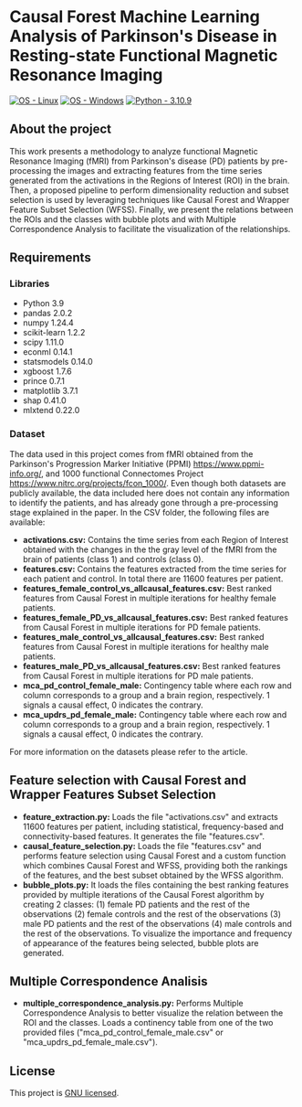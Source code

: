 <h1 align="left"> Causal Forest Machine Learning Analysis of Parkinson's Disease in Resting-state Functional Magnetic Resonance Imaging </h1>
<!-- Badges generated with: https://michaelcurrin.github.io/badge-generator/#/generic -->
<a href="https://www.linux.org/" title="Go to Linux homepage"><img src="https://img.shields.io/badge/OS-Linux-blue?logo=linux&logoColor=white" alt="OS - Linux"></a>
<a href="https://www.microsoft.com/" title="Go to Microsoft homepage"><img src="https://img.shields.io/badge/OS-Windows-blue?logo=windows&logoColor=white" alt="OS - Windows"></a>
<a href="https://www.python.org/downloads/"><img src="https://img.shields.io/static/v1?label=Python&message=3.10.9&color=2ea44f" alt="Python - 3.10.9"></a>

<h2 align="left"> About the project </h2>

This work presents a methodology to analyze functional Magnetic Resonance Imaging (fMRI) from Parkinson's disease (PD) patients by pre-processing the images and extracting features from the time series generated from the activations in the Regions of Interest (ROI) in the brain. Then, a proposed pipeline to perform dimensionality reduction and subset selection is used by leveraging techniques like Causal Forest and Wrapper Feature Subset Selection (WFSS). Finally, we present the relations between the ROIs and the classes with bubble plots and with Multiple Correspondence Analysis to facilitate the visualization of the relationships.

<h2 align="left"> Requirements </h2>

<h3 align="left"> Libraries </h3>

- Python 3.9
- pandas 2.0.2
- numpy 1.24.4
- scikit-learn 1.2.2
- scipy 1.11.0
- econml 0.14.1
- statsmodels 0.14.0
- xgboost 1.7.6
- prince 0.7.1
- matplotlib 3.7.1
- shap 0.41.0
- mlxtend 0.22.0

<h3 align="left"> Dataset </h3>

The data used in this project comes from fMRI obtained from the Parkinson's Progression Marker Initiative (PPMI) <a href="url">https://www.ppmi-info.org/</a>, and 1000 functional Connectomes Project <a href="url">https://www.nitrc.org/projects/fcon_1000/</a>. Even though both datasets are publicly available, the data included here does not contain any information to identify the patients, and has already gone through a pre-processing stage explained in the paper.
In the CSV folder, the following files are available:

- <b>activations.csv:</b> Contains the time series from each Region of Interest obtained with the changes in the the gray level of the fMRI from the brain of patients (class 1) and controls (class 0).
- <b>features.csv:</b> Contains the features extracted from the time series for each patient and control. In total there are 11600 features per patient.
- <b>features_female_control_vs_allcausal_features.csv:</b> Best ranked features from Causal Forest in multiple iterations for healthy female patients.
- <b>features_female_PD_vs_allcausal_features.csv:</b> Best ranked features from Causal Forest in multiple iterations for PD female patients.
- <b>features_male_control_vs_allcausal_features.csv:</b> Best ranked features from Causal Forest in multiple iterations for healthy male patients.
- <b>features_male_PD_vs_allcausal_features.csv:</b> Best ranked features from Causal Forest in multiple iterations for PD male patients.
- <b>mca_pd_control_female_male:</b> Contingency table where each row and column corresponds to a group and a brain region, respectively. 1 signals a causal effect, 0 indicates the contrary.
- <b>mca_updrs_pd_female_male:</b> Contingency table where each row and column corresponds to a group and a brain region, respectively. 1 signals a causal effect, 0 indicates the contrary.

For more information on the datasets please refer to the article.

<h2 align="left"> Feature selection with Causal Forest and Wrapper Features Subset Selection </h2>

- <b>feature_extraction.py:</b> Loads the file "activations.csv" and extracts 11600 features per patient, including statistical, frequency-based and connectivity-based features. It generates the file "features.csv".
- <b>causal_feature_selection.py:</b> Loads the file "features.csv" and performs feature selection using Causal Forest and a custom function which combines Causal Forest and WFSS, providing both the rankings of the features, and the best subset obtained by the WFSS algorithm.
- <b>bubble_plots.py:</b> It loads the files containing the best ranking features provided by multiple iterations of the Causal Forest algorithm by creating 2 classes: (1) female PD patients and the rest of the observations (2) female controls and the rest of the observations (3) male PD patients and the rest of the observations (4) male controls and the rest of the observations. To visualize the importance and frequency of appearance of the features being selected, bubble plots are generated.

<h2 align="left"> Multiple Correspondence Analisis </h2> 

- <b>multiple_correspondence_analysis.py:</b> Performs Multiple Correspondence Analysis to better visualize the relation between the ROI and the classes. Loads a continency table from one of the two provided files ("mca_pd_control_female_male.csv" or "mca_updrs_pd_female_male.csv").


## License

This project is [GNU licensed](./LICENSE).
